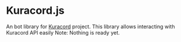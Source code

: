 # Kuracord.js
An bot library for [Kuracord](https://app.kuracord.tk) project.
This library allows interacting with Kuracord API easily
Note: Nothing is ready yet.
